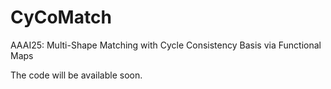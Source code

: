 # CyCoMatch
AAAI25: Multi-Shape Matching with Cycle Consistency Basis via Functional Maps

The code will be available soon.
